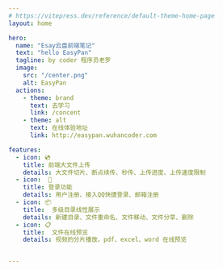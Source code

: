 ```yaml
---
# https://vitepress.dev/reference/default-theme-home-page
layout: home

hero:
  name: "Esay云盘前端笔记"
  text: "hello EasyPan"
  tagline: by coder 程序员老罗
  image: 
    src: "/center.png"
    alt: EasyPan
  actions:
    - theme: brand
      text: 去学习
      link: /concent
    - theme: alt
      text: 在线体验地址
      link: http://easypan.wuhancoder.com

features:
  - icon: 💿︎ 
    title: 前端大文件上传
    details: 大文件切片、断点续传、秒传、上传进度、上传速度限制
  - icon:  🐧
    title: 登录功能
    details: 用户注册、接入QQ快捷登录、邮箱注册
  - icon: 📦
    title:  多级目录线性展示
    details: 新建目录、文件重命名、文件移动、文件分享、删除
  - icon: 📋
    title:  文件在线预览
    details: 视频的分片播放，pdf、excel、word 在线预览


---
```


<script setup>
import DataPanel from './DataPanel.vue'
import Confetti from './Confetti.vue'
</script>

<DataPanel />
<Confetti />
<style>
:root {
  --vp-c-brand-1: #77bff6;
  --vp-c-brand-2: #A7DFFD;
  --vp-c-brand-3: #048cf4;
}

.dark {
  --vp-c-brand-1: #3dd68c;
  --vp-c-brand-2: #30a46c;
  --vp-c-brand-3: #298459;
}
</style>